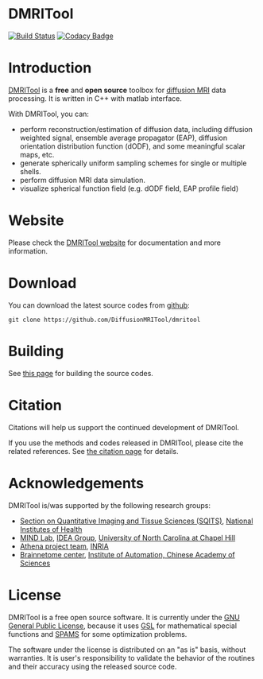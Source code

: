 DMRITool 
========

[![Build Status](https://travis-ci.org/DiffusionMRITool/dmritool.svg?branch=master)](https://travis-ci.org/DiffusionMRITool/dmritool)
[![Codacy Badge](https://api.codacy.com/project/badge/Grade/13b3fe25b4b84ac6a413bb31e29d58fc)](https://www.codacy.com/app/JianCheng/dmritool?utm_source=github.com&amp;utm_medium=referral&amp;utm_content=DiffusionMRITool/dmritool&amp;utm_campaign=Badge_Grade)

Introduction
============

[DMRITool](http://diffusionmritool.github.io/) is a **free** and **open source** toolbox for [diffusion MRI](http://en.wikipedia.org/wiki/Diffusion_MRI) data processing. 
It is written in C++ with matlab interface. 

With DMRITool, you can:

* perform reconstruction/estimation of diffusion data, including diffusion weighted signal, ensemble average propagator (EAP), diffusion orientation distribution function (dODF), and some meaningful scalar maps, etc.
* generate spherically uniform sampling schemes for single or multiple shells.
* perform diffusion MRI data simulation.
* visualize spherical function field (e.g. dODF field, EAP profile field)



Website
=======

Please check the [DMRITool website](http://diffusionmritool.github.io/) for documentation and more information.

Download
========

You can download the latest source codes from [github](https://github.com/DiffusionMRITool/dmritool):

    git clone https://github.com/DiffusionMRITool/dmritool

Building
========

See [this page](http://diffusionmritool.github.io/building.html) for building the source codes. 

Citation
========

Citations will help us support the continued development of DMRITool. 

If you use the methods and codes released in DMRITool, please cite the related references. 
See [the citation page](http://diffusionmritool.github.io/citation.html) for details. 

Acknowledgements
================

DMRITool is/was supported by the following research groups:

* [Section on Quantitative Imaging and Tissue Sciences (SQITS)](https://science.nichd.nih.gov/confluence/display/sqits/Home), [National Institutes of Health](http://www.nih.gov/)
* [MIND Lab](http://www.unc.edu/~ptyap/index.html), [IDEA Group](https://www.med.unc.edu/bric/ideagroup), [University of North Carolina at Chapel Hill](http://www.unc.edu/)
* [Athena project team](https://team.inria.fr/athena/), [INRIA](http://www.inria.fr/)
* [Brainnetome center](http://www.brainnetome.org/en/), [Institute of Automation, Chinese Academy of Sciences](http://english.ia.cas.cn/)

License
=======

DMRITool is a free open source software. 
It is currently under the [GNU General Public License](http://www.gnu.org/licenses/gpl.html), 
because it uses [GSL](http://www.gnu.org/software/gsl/) for mathematical special functions and [SPAMS](http://spams-devel.gforge.inria.fr/) for some optimization problems. 

The software under the license is distributed on an "as is" basis, without warranties.
It is user's responsibility to validate the behavior of the routines and their accuracy using the released source code. 

